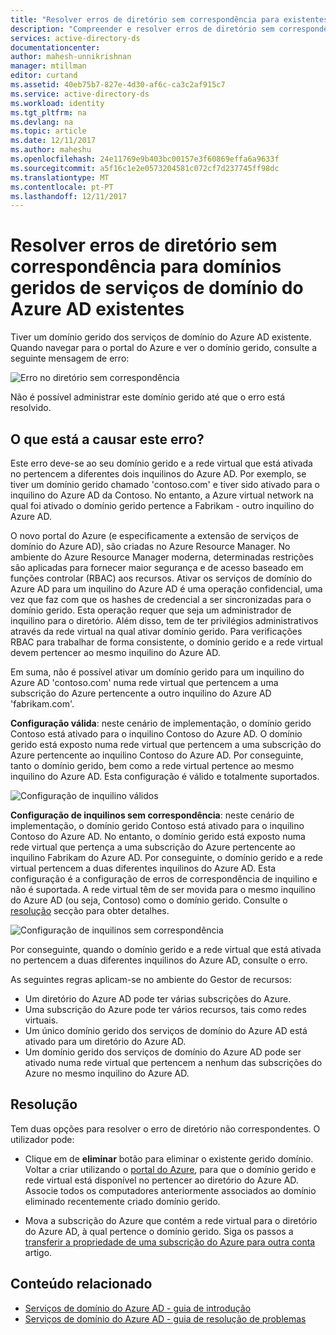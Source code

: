 ```yaml
---
title: "Resolver erros de diretório sem correspondência para existentes domínios geridos de serviços de domínio do Azure AD | Microsoft Docs"
description: "Compreender e resolver erros de diretório sem correspondência para domínios geridos de serviços de domínio do Azure AD existentes"
services: active-directory-ds
documentationcenter: 
author: mahesh-unnikrishnan
manager: mtillman
editor: curtand
ms.assetid: 40eb75b7-827e-4d30-af6c-ca3c2af915c7
ms.service: active-directory-ds
ms.workload: identity
ms.tgt_pltfrm: na
ms.devlang: na
ms.topic: article
ms.date: 12/11/2017
ms.author: maheshu
ms.openlocfilehash: 24e11769e9b403bc00157e3f60869effa6a9633f
ms.sourcegitcommit: a5f16c1e2e0573204581c072cf7d237745ff98dc
ms.translationtype: MT
ms.contentlocale: pt-PT
ms.lasthandoff: 12/11/2017
---
```

# <a name="resolve-mismatched-directory-errors-for-existing-azure-ad-domain-services-managed-domains"></a>Resolver erros de diretório sem correspondência para domínios geridos de serviços de domínio do Azure AD existentes
Tiver um domínio gerido dos serviços de domínio do Azure AD existente. Quando navegar para o portal do Azure e ver o domínio gerido, consulte a seguinte mensagem de erro:

![Erro no diretório sem correspondência](.\media\getting-started\mismatched-tenant-error.png)

Não é possível administrar este domínio gerido até que o erro está resolvido.


## <a name="whats-causing-this-error"></a>O que está a causar este erro?
Este erro deve-se ao seu domínio gerido e a rede virtual que está ativada no pertencem a diferentes dois inquilinos do Azure AD. Por exemplo, se tiver um domínio gerido chamado 'contoso.com' e tiver sido ativado para o inquilino do Azure AD da Contoso. No entanto, a Azure virtual network na qual foi ativado o domínio gerido pertence a Fabrikam - outro inquilino do Azure AD.

O novo portal do Azure (e especificamente a extensão de serviços de domínio do Azure AD), são criadas no Azure Resource Manager. No ambiente do Azure Resource Manager moderna, determinadas restrições são aplicadas para fornecer maior segurança e de acesso baseado em funções controlar (RBAC) aos recursos. Ativar os serviços de domínio do Azure AD para um inquilino do Azure AD é uma operação confidencial, uma vez que faz com que os hashes de credencial a ser sincronizadas para o domínio gerido. Esta operação requer que seja um administrador de inquilino para o diretório. Além disso, tem de ter privilégios administrativos através da rede virtual na qual ativar domínio gerido. Para verificações RBAC para trabalhar de forma consistente, o domínio gerido e a rede virtual devem pertencer ao mesmo inquilino do Azure AD.

Em suma, não é possível ativar um domínio gerido para um inquilino do Azure AD 'contoso.com' numa rede virtual que pertencem a uma subscrição do Azure pertencente a outro inquilino do Azure AD 'fabrikam.com'. 

**Configuração válida**: neste cenário de implementação, o domínio gerido Contoso está ativado para o inquilino Contoso do Azure AD. O domínio gerido está exposto numa rede virtual que pertencem a uma subscrição do Azure pertencente ao inquilino Contoso do Azure AD. Por conseguinte, tanto o domínio gerido, bem como a rede virtual pertence ao mesmo inquilino do Azure AD. Esta configuração é válido e totalmente suportados.

![Configuração de inquilino válidos](./media/getting-started/valid-tenant-config.png)

**Configuração de inquilinos sem correspondência**: neste cenário de implementação, o domínio gerido Contoso está ativado para o inquilino Contoso do Azure AD. No entanto, o domínio gerido está exposto numa rede virtual que pertença a uma subscrição do Azure pertencente ao inquilino Fabrikam do Azure AD. Por conseguinte, o domínio gerido e a rede virtual pertencem a duas diferentes inquilinos do Azure AD. Esta configuração é a configuração de erros de correspondência de inquilino e não é suportada. A rede virtual têm de ser movida para o mesmo inquilino do Azure AD (ou seja, Contoso) como o domínio gerido. Consulte o [resolução](#resolution) secção para obter detalhes.

![Configuração de inquilinos sem correspondência](./media/getting-started/mismatched-tenant-config.png)

Por conseguinte, quando o domínio gerido e a rede virtual que está ativada no pertencem a duas diferentes inquilinos do Azure AD, consulte o erro.

As seguintes regras aplicam-se no ambiente do Gestor de recursos:
- Um diretório do Azure AD pode ter várias subscrições do Azure.
- Uma subscrição do Azure pode ter vários recursos, tais como redes virtuais.
- Um único domínio gerido dos serviços de domínio do Azure AD está ativado para um diretório do Azure AD.
- Um domínio gerido dos serviços de domínio do Azure AD pode ser ativado numa rede virtual que pertencem a nenhum das subscrições do Azure no mesmo inquilino do Azure AD.


## <a name="resolution"></a>Resolução
Tem duas opções para resolver o erro de diretório não correspondentes. O utilizador pode:

- Clique em de **eliminar** botão para eliminar o existente gerido domínio. Voltar a criar utilizando o [portal do Azure](https://portal.azure.com), para que o domínio gerido e rede virtual está disponível no pertencer ao diretório do Azure AD. Associe todos os computadores anteriormente associados ao domínio eliminado recentemente criado domínio gerido.

- Mova a subscrição do Azure que contém a rede virtual para o diretório do Azure AD, à qual pertence o domínio gerido. Siga os passos a [transferir a propriedade de uma subscrição do Azure para outra conta](../billing/billing-subscription-transfer.md) artigo.


## <a name="related-content"></a>Conteúdo relacionado
* [Serviços de domínio do Azure AD - guia de introdução](active-directory-ds-getting-started.md)
* [Serviços de domínio do Azure AD - guia de resolução de problemas](active-directory-ds-troubleshooting.md)
